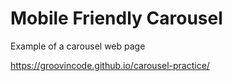 # Mobile Friendly Carousel
Example of a carousel web page

https://groovincode.github.io/carousel-practice/
